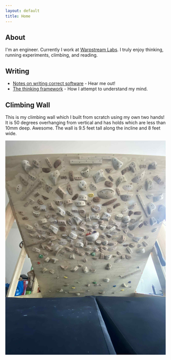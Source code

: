 ```yaml
---
layout: default
title: Home
---
```


## About

I'm an engineer. Currently I work at [Warpstream Labs](https://www.warpstream.com/). I truly enjoy thinking, running experiments, climbing, and reading.

## Writing

- [Notes on writing correct software](https://visualtransporter.substack.com/p/notes-on-writing-correct-software) - Hear me out!
- [The thinking framework](https://visualtransporter.substack.com/p/the-thinking-framework) - How I attempt to understand my mind.

## Climbing Wall

This is my climbing wall which I built from scratch using my own two hands! It is 50 degrees overhanging from vertical and has holds
which are less than 10mm deep. Awesome. The wall is 9.5 feet tall along the incline and 8 feet wide.

![Climbing Wall](assets/climbing_wall.jpeg)